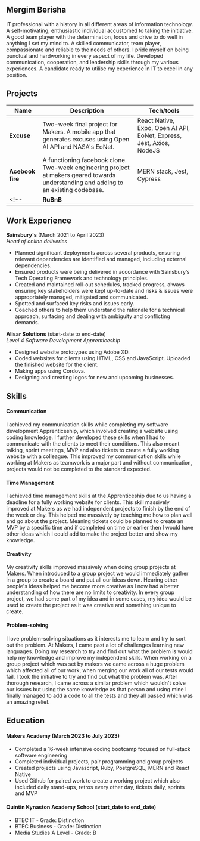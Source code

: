 ## Mergim Berisha

IT professional with a history in all different areas of information technology. A self-motivating, enthusiastic individual accustomed to taking the initiative. A good team player with the determination, focus and drive to do well in anything I set my mind to. A skilled communicator, team player, compassionate and reliable to the needs of others. I pride myself on being punctual and hardworking in every aspect of my life. Developed communication, cooperation, and leadership skills through my various experiences. A candidate ready to utilise my experience in IT to excel in any position.

## Projects

| Name                         | Description       | Tech/tools        |
| ---------------------------- | ----------------- | ----------------- |
| **Excuse** | Two-week final project for Makers. A mobile app that generates excuses using Open AI API and NASA's EoNet. | React Native, Expo, Open AI API, EoNet, Express, Jest, Axios, NodeJS |
| **Acebook fire** | A functioning facebook clone. Two-week engineering project at makers geared towards understanding and adding to an existing codebase. | MERN stack, Jest, Cypress |
<!-- | **RuBnB** |  | A functioning facebook clone. Two-week engineering project at makers geared towards understanding and adding to an existing codebase. | Ruby, HTML, CSS | -->

## Work Experience

**Sainsbury's** (March 2021 to April 2023)  
_Head of online deliveries_

- Planned significant deployments across several products, ensuring relevant dependencies are identified and managed, including external dependencies.
- Ensured products were being delivered in accordance with Sainsbury’s Tech Operating Framework and technology principles.
- Created and maintained roll-out schedules, tracked progress, always ensuring key stakeholders were kept up-to-date and risks & issues were appropriately managed, mitigated and communicated.
- Spotted and surfaced key risks and issues early.
- Coached others to help them understand the rationale for a technical approach, surfacing and dealing with ambiguity and conflicting demands.

**Alisar Solutions** (start-date to end-date)  
_Level 4 Software Development Apprenticeship_

- Designed website prototypes using Adobe XD.
- Coded websites for clients using HTML, CSS and JavaScript. Uploaded the finished website for the client.
- Making apps using Cordova.
- Designing and creating logos for new and upcoming businesses.

## Skills


#### Communication
I achieved my communication skills while completing my software development Apprenticeship, which involved creating a website using coding knowledge. I further developed these skills when I had to communicate with the clients to meet their conditions. This also meant talking, sprint meetings, MVP and also tickets to create a fully working website with a colleague. This improved my communication skills while working at Makers as teamwork is a major part and without communication, projects would not be completed to the standard expected.
#### Time Management

I achieved time management skills at the Apprenticeship due to us having a deadline for a fully working website for clients. This skill massively improved at Makers as we had independent projects to finish by the end of the week or day. This helped me massively by teaching me how to plan well and go about the project. Meaning tickets could be planned to create an MVP by a specific time and if completed on time or earlier then I would have other ideas which I could add to make the project better and show my knowledge.

#### Creativity
My creativity skills improved massively when doing group projects at Makers. When introduced to a group project we would immediately gather in a group to create a board and put all our ideas down. Hearing other people's ideas helped me become more creative as I now had a better understanding of how there are no limits to creativity. In every group project, we had some part of my idea and in some cases, my idea would be used to create the project as it was creative and something unique to create.

#### Problem-solving
I love problem-solving situations as it interests me to learn and try to sort out the problem. At Makers, I came past a lot of challenges learning new languages. Doing my research to try and find out what the problem is would help my knowledge and improve my independent skills. When working on a group project which was set by makers we came across a huge problem which affected all of our work, when merging our work all of our tests would fail. I took the initiative to try and find out what the problem was, After thorough research, I came across a similar problem which wouldn't solve our issues but using the same knowledge as that person and using mine I finally managed to add a code to all the tests and they all passed which was an amazing relief.

## Education

#### Makers Academy (March 2023 to July 2023)
- Completed a 16-week intensive coding bootcamp focused on full-stack software engineering
- Completed individual projects, pair programming and group projects
- Created projects using Javascript, Ruby, PostgreSQL, MERN and React Native
- Used Github for paired work to create a working project which also included daily stand-ups, retros every other day, tickets daily, sprints and MVP


#### Quintin Kynaston Academy School (start_date to end_date)

- BTEC IT - Grade: Distinction
- BTEC Business - Grade: Distinction
- Media Studies A Level - Grade: B